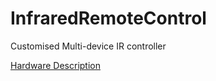 # InfraredRemoteControl
Customised Multi-device IR controller

[Hardware Description](https://raw.githubusercontent.com/podonoghue/InfraredRemoteControl/Hardware/IR_Remote/IR_Remote.pdf)
